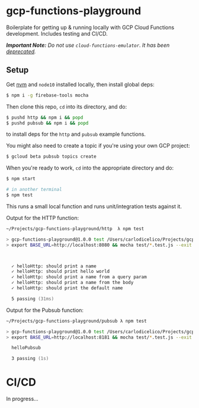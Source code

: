 # gcp-functions-playground

Boilerplate for getting up & running locally with GCP Cloud Functions development. Includes testing and CI/CD. 

_**Important Note:** Do not use `cloud-functions-emulator`. It has been [deprecated](https://github.com/googlearchive/cloud-functions-emulator/issues/327)._

## Setup

Get [nvm](https://github.com/nvm-sh/nvm) and `node10` installed locally, then install global deps:

```zsh
$ npm i -g firebase-tools mocha
```

Then clone this repo, `cd` into its directory, and do:

```zsh
$ pushd http && npm i && popd
$ pushd pubsub && npm i && popd
```

to install deps for the `http` and `pubsub` example functions. 

You might also need to create a topic if you're using your own GCP project:

```zsh
$ gcloud beta pubsub topics create
```

When you're ready to work, `cd` into the appropriate directory and do:

```zsh
$ npm start

# in another terminal
$ npm test
```

This runs a small local function and runs unit/integration tests against it. 

Output for the HTTP function:

```zsh
~/Projects/gcp-functions-playground/http  λ npm test

> gcp-functions-playground@1.0.0 test /Users/carlodicelico/Projects/gcp-functions-playground/http
> export BASE_URL=http://localhost:8080 && mocha test/*.test.js --exit



  ✓ helloHttp: should print a name
  ✓ helloHttp: should print hello world
  ✓ helloHttp: should print a name from a query param
  ✓ helloHttp: should print a name from the body
  ✓ helloHttp: should print the default name

  5 passing (31ms)
```

Output for the Pubsub function:

```zsh
~/Projects/gcp-functions-playground/pubsub λ npm test

> gcp-functions-playground@1.0.0 test /Users/carlodicelico/Projects/gcp-functions-playground/pubsub
> export BASE_URL=http://localhost:8181 && mocha test/*.test.js --exit

  helloPubsub

  3 passing (1s)
```

# CI/CD

In progress...

